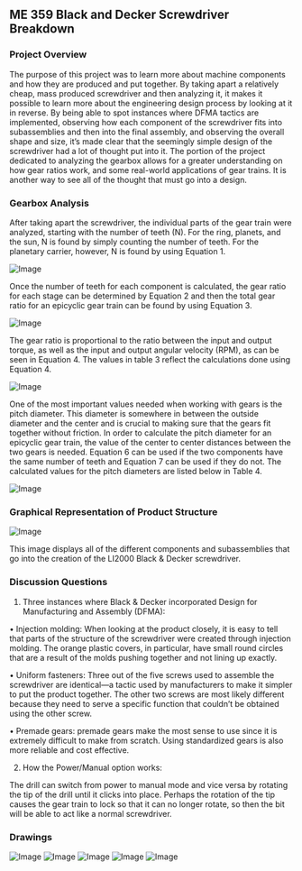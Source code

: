 ## ME 359 Black and Decker Screwdriver Breakdown

### Project Overview

  The purpose of this project was to learn more about machine components and how they are produced and put together. By taking apart a relatively cheap, mass produced screwdriver and then analyzing it, it makes it possible to learn more about the engineering design process by looking at it in reverse. By being able to spot instances where DFMA tactics are implemented, observing how each component of the screwdriver fits into subassemblies and then into the final assembly, and observing the overall shape and size, it’s made clear that the seemingly simple design of the screwdriver had a lot of thought put into it. The portion of the project dedicated to analyzing the gearbox allows for a greater understanding on how gear ratios work, and some real-world applications of gear trains. It is another way to see all of the thought that must go into a design.

### Gearbox Analysis

  After taking apart the screwdriver, the individual parts of the gear train were analyzed, starting with the number of teeth (N). For the ring, planets, and the sun, N is found by simply counting the number of teeth. For the planetary carrier, however, N is found by using Equation 1.

![Image](Eq1Table1.PNG)

Once the number of teeth for each component is calculated, the gear ratio for each stage can be determined by Equation 2 and then the total gear ratio for an epicyclic gear train can be found by using Equation 3.

![Image](Eq2_3Table2.PNG)

The gear ratio is proportional to the ratio between the input and output torque, as well as the input and output angular velocity (RPM), as can be seen in Equation 4. The values in table 3 reflect the calculations done using Equation 4.

![Image](Eq4Table3.PNG)

One of the most important values needed when working with gears is the pitch diameter. This diameter is somewhere in between the outside diameter and the center and is crucial to making sure that the gears fit together without friction. In order to calculate the pitch diameter for an epicyclic gear train, the value of the center to center distances between the two gears is needed. Equation 6 can be used if the two components have the same number of teeth and Equation 7 can be used if they do not. The calculated values for the pitch diameters are listed below in Table 4.

![Image](Eq5_6_7Table4.PNG)


### Graphical Representation of Product Structure

![Image](ProductStructure.PNG)

This image displays all of the different components and subassemblies that go into the creation of the LI2000 Black & Decker screwdriver.

### Discussion Questions
1.	Three instances where Black & Decker incorporated Design for Manufacturing and Assembly (DFMA):

•	Injection molding: When looking at the product closely, it is easy to tell that parts of the structure of the screwdriver were created through injection molding. The orange plastic covers, in particular, have small round circles that are a result of the molds pushing together and not lining up exactly.

•	Uniform fasteners: Three out of the five screws used to assemble the screwdriver are identical—a tactic used by manufacturers to make it simpler to put the product together. The other two screws are most likely different because they need to serve a specific function that couldn’t be obtained using the other screw.

•	Premade gears: premade gears make the most sense to use since it is extremely difficult to make from scratch. Using standardized gears is also more reliable and cost effective.

2.	How the Power/Manual option works:

The drill can switch from power to manual mode and vice versa by rotating the tip of the drill until it clicks into place. Perhaps the rotation of the tip causes the gear train to lock so that it can no longer rotate, so then the bit will be able to act like a normal screwdriver.

### Drawings

![Image](Sheet1.PNG)  ![Image](Sheet2.PNG)
![Image](Sheet3.PNG)  ![Image](Sheet4.PNG)
![Image](Sheet5.PNG)

